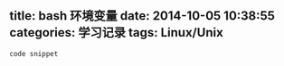 title: bash 环境变量
date: 2014-10-05 10:38:55
categories: 学习记录
tags: Linux/Unix
---

``` [lua]
code snippet
```